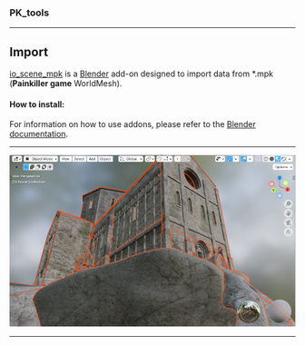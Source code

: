 ### PK_tools
------------
## Import
[io_scene_mpk](https://github.com/max-ego/PK_tools/releases/download/PK_tools/io_scene_mpk.zip "io_scene_mpk") is a [Blender](https://www.blender.org/ "Blender") add-on designed to import data from *.mpk (**Painkiller game** WorldMesh).
#### How to install:
For information on how to use addons, please refer to the [Blender documentation](https://docs.blender.org/manual/en/latest/editors/preferences/addons.html#add-ons "Blender Add-ons").

------------
![C5L3_Monastery](misc/5x03_Monastery.png "C5L3_Monastery")

------------